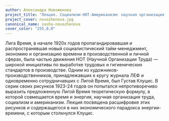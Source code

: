 ```yaml
---
author: Александра Новоженова
project_title: "Лекция. Социализм-НОТ-Американизм: научная организация труда и работа Густава Клуциса для журнала «Время»"
project_cover: novozhenova.jpg
canonical_name: sasha-novozhenova
cover_color: "255,0,0"
---
```


Лига Время, в начале 1920х годов пропагандировавшая и распространявшая новый социалистический тайм-менеджмент, экономию и организацию времени в производственной и личной сферах, была частью движения НОТ (Научной Организации Труда) — широкой инициативы по выработке трудовых и гигиенических стандартов в производстве.
Одним из художников-производственников, принадлежавших к кругу журнала ЛЕФ и одновременно сотрудничавших с Лигой Время, был Густав Клуцис. В серии своих рисунков 1923-24 годов он попытался непротиворечиво выразить предложенную Лигой Время теоретическую формулу, в которой совмещается время и энергия, научная организация труда, социализм и американизм. Лекция посвящена расшифровке этих рисунков и содержащегося в них экономического парадокса энергии-времени, с которым столкнулся Клуцис.